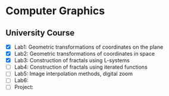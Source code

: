 # Computer Graphics
## University Course
- [x] Lab1: Geometric transformations of coordinates on the plane
- [x] Lab2: Geometric transformations of coordinates in space
- [x] Lab3: Construction of fractals using L-systems
- [ ] Lab4: Construction of fractals using iterated functions
- [ ] Lab5: Image interpolation methods, digital zoom
- [ ] Lab6:
- [ ] Project:
